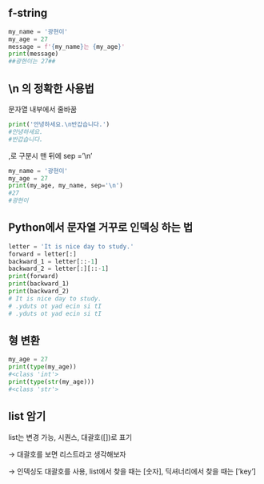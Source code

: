 ## f-string

```python
my_name = '광현이'
my_age = 27
message = f'{my_name}는 {my_age}'
print(message)
##광현이는 27##
```

## \n 의 정확한 사용법

문자열 내부에서 줄바꿈

```python
print('안녕하세요.\n반갑습니다.')
#안녕하세요.
#반갑습니다.
```

,로 구분시 맨 뒤에 sep =’\n’

```python
my_name = '광현이'
my_age = 27
print(my_age, my_name, sep='\n')
#27
#광현이
```

## Python에서 문자열 거꾸로 인덱싱 하는 법

```python
letter = 'It is nice day to study.'
forward = letter[:]
backward_1 = letter[::-1]
backward_2 = letter[:][::-1]
print(forward)
print(backward_1)
print(backward_2)
# It is nice day to study.
# .yduts ot yad ecin si tI
# .yduts ot yad ecin si tI
```

## 형 변환

```python
my_age = 27
print(type(my_age))
#<class 'int'>
print(type(str(my_age)))
#<class 'str'>
```

## list 암기

list는 변경 가능, 시퀀스, 대괄호([])로 표기

→ 대괄호를 보면 리스트라고 생각해보자

→ 인덱싱도 대괄호를 사용, list에서 찾을 때는 [숫자], 딕셔너리에서 찾을 때는 [’key’]